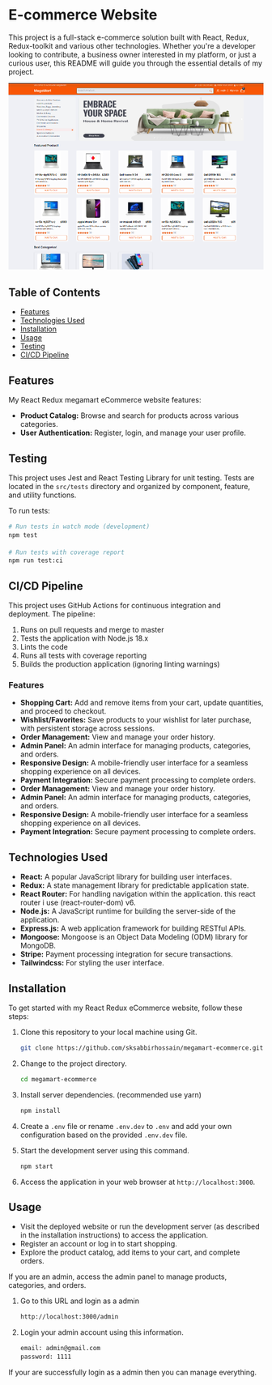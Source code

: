 # E-commerce Website

This project is a full-stack e-commerce solution built with React, Redux, Redux-toolkit and various other technologies. Whether you're a developer looking to contribute, a business owner interested in my platform, or just a curious user, this README will guide you through the essential details of my project.

![Alt text](./public/website-screenshot.png)

## Table of Contents

- [Features](#features)
- [Technologies Used](#technologies-used)
- [Installation](#installation)
- [Usage](#usage)
- [Testing](#testing)
- [CI/CD Pipeline](#cicd-pipeline)

## Features

My React Redux megamart eCommerce website features:

- **Product Catalog:** Browse and search for products across various categories.
- **User Authentication:** Register, login, and manage your user profile.

## Testing

This project uses Jest and React Testing Library for unit testing. Tests are located in the `src/tests` directory and organized by component, feature, and utility functions.

To run tests:

```bash
# Run tests in watch mode (development)
npm test

# Run tests with coverage report
npm run test:ci
```

## CI/CD Pipeline

This project uses GitHub Actions for continuous integration and deployment. The pipeline:

1. Runs on pull requests and merge to master
2. Tests the application with Node.js 18.x
3. Lints the code
4. Runs all tests with coverage reporting
5. Builds the production application (ignoring linting warnings)

### Features

- **Shopping Cart:** Add and remove items from your cart, update quantities, and proceed to checkout.
- **Wishlist/Favorites:** Save products to your wishlist for later purchase, with persistent storage across sessions.
- **Order Management:** View and manage your order history.
- **Admin Panel:** An admin interface for managing products, categories, and orders.
- **Responsive Design:** A mobile-friendly user interface for a seamless shopping experience on all devices.
- **Payment Integration:** Secure payment processing to complete orders.
- **Order Management:** View and manage your order history.
- **Admin Panel:** An admin interface for managing products, categories, and orders.
- **Responsive Design:** A mobile-friendly user interface for a seamless shopping experience on all devices.
- **Payment Integration:** Secure payment processing to complete orders.

## Technologies Used

- **React:** A popular JavaScript library for building user interfaces.
- **Redux:** A state management library for predictable application state.
- **React Router:** For handling navigation within the application. this react router i use (react-router-dom) v6.
- **Node.js:** A JavaScript runtime for building the server-side of the application.
- **Express.js:** A web application framework for building RESTful APIs.
- **Mongoose:** Mongoose is an Object Data Modeling (ODM) library for MongoDB.
- **Stripe:** Payment processing integration for secure transactions.
- **Tailwindcss:** For styling the user interface.

## Installation

To get started with my React Redux eCommerce website, follow these steps:

1. Clone this repository to your local machine using Git.

   ```bash
   git clone https://github.com/sksabbirhossain/megamart-ecommerce.git
   ```

2. Change to the project directory.

   ```bash
   cd megamart-ecommerce
   ```

3. Install server dependencies. (recommended use yarn)

   ```bash
   npm install
   ```

4. Create a `.env` file or rename `.env.dev` to `.env` and add your own configuration based on the provided `.env.dev` file.

5. Start the development server using this command.

   ```bash
   npm start
   ```

6. Access the application in your web browser at `http://localhost:3000`.

## Usage

- Visit the deployed website or run the development server (as described in the installation instructions) to access the application.
- Register an account or log in to start shopping.
- Explore the product catalog, add items to your cart, and complete orders.

If you are an admin, access the admin panel to manage products, categories, and orders.

1.  Go to this URL and login as a admin
    ```bash
    http://localhost:3000/admin
    ```
2.  Login your admin account using this information.

    ```bash
    email: admin@gmail.com
    password: 1111
    ```

If your are successfully login as a admin then you can manage everything.
